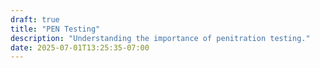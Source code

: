 ```yaml
---
draft: true
title: "PEN Testing"
description: "Understanding the importance of penitration testing."
date: 2025-07-01T13:25:35-07:00
---
```

